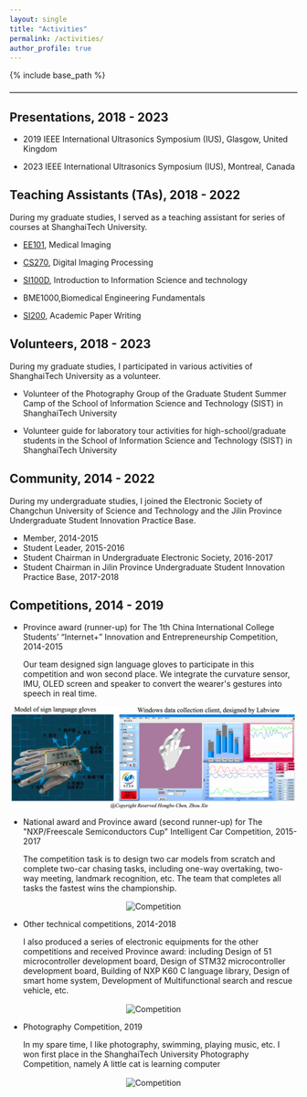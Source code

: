 ```yaml
---
layout: single
title: "Activities"
permalink: /activities/
author_profile: true
---
```


{% include base_path %}

<hr style="border-top: 2px solid #ccc; margin: 20px 0;">

## Presentations, 2018 - 2023

* 2019 IEEE International Ultrasonics Symposium (IUS), Glasgow, United Kingdom

* 2023 IEEE International Ultrasonics Symposium (IUS), Montreal, Canada


## Teaching Assistants (TAs), 2018 - 2022
During my graduate studies, I served as a teaching assistant for series of courses at ShanghaiTech University.

* [EE101](https://lrc.shanghaitech.edu.cn/course-detail?course_id=493350), Medical Imaging

* [CS270](https://lrc.shanghaitech.edu.cn/course-detail?course_id=493593), Digital Imaging Processing

* [SI100D](https://lrc.shanghaitech.edu.cn/course-detail?course_id=493290), Introduction to Information Science and technology

* BME1000,Biomedical Engineering Fundamentals

* [SI200](https://lrc.shanghaitech.edu.cn/course-detail?course_id=932147), Academic Paper Writing


## Volunteers, 2018 - 2023
During my graduate studies, I participated in various activities of ShanghaiTech University as a volunteer.

* Volunteer of the Photography Group of the Graduate Student Summer Camp of the School of Information Science and Technology (SIST) in ShanghaiTech University

* Volunteer guide for laboratory tour activities for high-school/graduate students in the School of Information Science and Technology (SIST) in ShanghaiTech University

## Community, 2014 - 2022
During my undergraduate studies, I joined the Electronic Society of Changchun University of Science and Technology and the Jilin Province Undergraduate Student Innovation Practice Base.

* Member, 2014-2015
* Student Leader, 2015-2016
* Student Chairman in Undergraduate Electronic Society, 2016-2017
* Student Chairman in Jilin Province Undergraduate Student Innovation Practice Base, 2017-2018


## Competitions, 2014 - 2019

*  Province award (runner-up) for 
The 1th China International College Students’ “Internet+” Innovation and Entrepreneurship Competition, 2014-2015

    Our team designed sign language gloves to participate in this competition and won second place. We integrate the curvature sensor, IMU, OLED screen and speaker to convert the wearer's gestures into speech in real time.

<div  align="center">    
 <img src="/images/gloves.png" width = "500"  alt="Competition" align=center />

</div>

* National award and Province award (second runner-up) for The "NXP/Freescale Semiconductors Cup" Intelligent Car Competition, 2015-2017

    The competition task is to design two car models from scratch and complete two-car chasing tasks, including one-way overtaking, two-way meeting, landmark recognition, etc. 
    The team that completes all tasks the fastest wins the championship.

<div  align="center">    
 <img src="/images/car1.png" width = "550"  alt="Competition" align=center />

</div>





* Other technical competitions, 2014-2018

    I also produced a series of electronic equipments for the other competitions and received Province award: 
    including Design of 51 microcontroller development board, Design of STM32 microcontroller development board, Building of NXP K60 C language library, Design of smart home system, Development of Multifunctional search and rescue vehicle, etc.

<div  align="center">    
 <img src="/images/productions.png" width = "600"  alt="Competition" align=center />

</div>

* Photography Competition, 2019

    In my spare time, I like photography, swimming, playing music, etc.
    I won first place in the ShanghaiTech University Photography Competition, namely A little cat is learning computer

<div  align="center">    
 <img src="/images/cat.png" width = "400"  alt="Competition" align=center />

</div>

